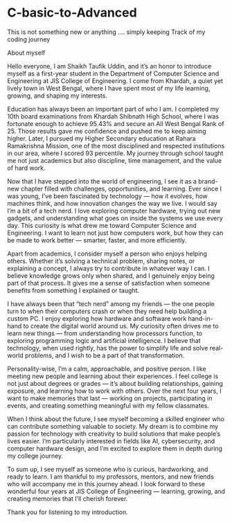 # C-basic-to-Advanced
This is not something new or anything .... simply keeping Track of my coding journey

About myself

Hello everyone,
I am Shaikh Taufik Uddin, and it’s an honor to introduce myself as a first-year student in the Department of Computer Science and Engineering at JIS College of Engineering. I come from Khardah, a quiet yet lively town in West Bengal, where I have spent most of my life learning, growing, and shaping my interests.

Education has always been an important part of who I am. I completed my 10th board examinations from Khardah Shibnath High School, where I was fortunate enough to achieve 95.43% and secure an All West Bengal Rank of 25. Those results gave me confidence and pushed me to keep aiming higher. Later, I pursued my Higher Secondary education at Rahara Ramakrishna Mission, one of the most disciplined and respected institutions in our area, where I scored 93 percentile. My journey through school taught me not just academics but also discipline, time management, and the value of hard work.

Now that I have stepped into the world of engineering, I see it as a brand-new chapter filled with challenges, opportunities, and learning. Ever since I was young, I’ve been fascinated by technology — how it evolves, how machines think, and how innovation changes the way we live. I would say I’m a bit of a tech nerd. I love exploring computer hardware, trying out new gadgets, and understanding what goes on inside the systems we use every day. This curiosity is what drew me toward Computer Science and Engineering. I want to learn not just how computers work, but how they can be made to work better — smarter, faster, and more efficiently.

Apart from academics, I consider myself a person who enjoys helping others. Whether it’s solving a technical problem, sharing notes, or explaining a concept, I always try to contribute in whatever way I can. I believe knowledge grows only when shared, and I genuinely enjoy being part of that process. It gives me a sense of satisfaction when someone benefits from something I explained or taught.

 I have always been that “tech nerd” among my friends — the one people turn to when their computers crash or when they need help building a custom PC. I enjoy exploring how hardware and software work hand-in-hand to create the digital world around us. My curiosity often drives me to learn new things — from understanding how processors function, to exploring programming logic and artificial intelligence. I believe that technology, when used rightly, has the power to simplify life and solve real-world problems, and I wish to be a part of that transformation.

Personality-wise, I’m a calm, approachable, and positive person. I like meeting new people and learning about their experiences. I feel college is not just about degrees or grades — it’s about building relationships, gaining exposure, and learning how to work with others. Over the next four years, I want to make memories that last — working on projects, participating in events, and creating something meaningful with my fellow classmates.

When I think about the future, I see myself becoming a skilled engineer who can contribute something valuable to society. My dream is to combine my passion for technology with creativity to build solutions that make people’s lives easier. I’m particularly interested in fields like AI, cybersecurity, and computer hardware design, and I’m excited to explore them in depth during my college journey.

To sum up, I see myself as someone who is curious, hardworking, and ready to learn. I am thankful to my professors, mentors, and new friends who will accompany me in this journey ahead. I look forward to these wonderful four years at JIS College of Engineering — learning, growing, and creating memories that I’ll cherish forever.

Thank you for listening to my introduction.
